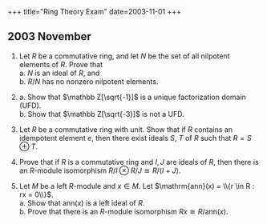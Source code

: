 +++
title="Ring Theory Exam"
date=2003-11-01
+++

## 2003 November

1. Let $R$ be a commutative ring, and let $N$ be the set of all nilpotent elements of $R$. Prove that\
   a. $N$ is an ideal of $R$, and\
   b. $R/N$ has no nonzero nilpotent elements.

2. a. Show that $\mathbb Z[\sqrt{-1}]$ is a unique factorization domain (UFD).\
   b. Show that $\mathbb Z[\sqrt{-3}]$ is not a UFD.
   
3. Let $R$ be a commutative ring with unit. Show that if $R$ contains an idempotent element $e$, then there exist ideals $S$, $T$ of $R$ such that $R = S \oplus T$.

4. Prove that if $R$ is a commutative ring and $I, J$ are ideals of $R$, then there is an $R$-module isomorphism $R/I \otimes R/J \cong R/(I+J)$.

5. Let $M$ be a left $R$-module and $x\in M$. Let $\mathrm{ann}(x) = \\{r \in R : rx = 0\\}$.\
   a. Show that $\mathrm{ann}(x)$ is a left ideal of $R$.\
   b. Prove that there is an $R$-module isomorphism $Rx \cong R/\mathrm{ann}(x)$.
   

<!-- 
SOLUTION 2.

   $\mathbf Z[\sqrt{-1}]$ can be embedded in $\C$ which is a UFD, so
$\Z[\sqrt{-1}]$ is a UFD. Consider
$(a + \sqrt{-3})(a - \sqrt{-3}) = a^2 + 3$. If we let $a=3$, then
$$(3+ \sqrt{-3})(3 - \sqrt{-3}) = 12 = 2^2 \cdot 3,$$ giving two
distinct factorizations of 12 in $\Z[\sqrt{-1}]$. Therefore,
$\Z[\sqrt{-1}]$ is not a UFD.

SOLUTION 3.
   Let $\varphi : R \rightarrow R$ be defined by $\varphi(r) = er$. Then $\varphi(r_1 r_2) = e r_1 r_2 = r_1 e r_2 = r_1 \varphi(r_2)$ and $\varphi(r_1 + r_2) = e (r_1 + r_2) = e r_1 + e r_2 = \varphi(r_1)+ \varphi(r_2)$. That is, $\varphi$ is an $R$-module endomorphism (viewing $R$ as a module over itself). Also, $\varphi$ is itself an idempotent element in the ring of endomorphisms $\End_RR$. That is, $\varphi \circ \varphi = \varphi$, as is easily verified.

Let $T = \im \varphi = \{\varphi(r) : r\in R\}$ and let
$S = \ker \varphi =  \{r\in R : \varphi(r) = 0\}$. Then, for any
$r \in R$ we have $$r = r - \varphi(r) + \varphi(r)$$ with
$\varphi(r) \in T$ and, since $\varphi$ is idempotent,
$r - \varphi(r) \in S$. Thus $R = S + T$. Now suppose $r \in S \cap T$.
Then $r \in T$ implies $r =
      \varphi(r')$ for some $r'\in R$. On the other hand, $r\in S$
implies $0 = \varphi(r)
      = \varphi(\varphi(r')) = \varphi(r') = r$, the penultimate
equality by idempotence of $\varphi$. This proves that $S \cap T  = 0$,
so $R = S \oplus T$.

We prove that $S$ and $T$ are ideals by simply checking the required
conditions. Fix $s_1, s_2 \in S$, and $r\in R$. First note that
$-s_1 \in S$ since $\varphi$ is an $R$-module homomorphism, so
$\varphi(-s_1) = \varphi(-1_R s_1)
      -1_R\varphi(s_1)$, where $1_R$ is the unit of $R$. It then follows
that $$\varphi(s_1 - s_2) = 
      \varphi(s_1) - \varphi(s_2) = 0 - 0 = 0$$ so $s_1 - s_2\in S$,
which proves that $S$ is a subgroup of the abelian group reduct
$\langle R, +, -, 0\rangle$ of $R$. Finally
$\varphi(rs_1) = r\varphi(s_1) = r\cdot
      0 = 0$, so $rs_1\in S$, which proves that $S$ is an ideal.

The proof that $T$ is an ideal is similar; we verify that $T$ is a
subgroup of the abelian group reduct $\langle R, +, -, 0\rangle$, and
then check that $rt \in T$ whenever $r\in R$ and $t\in T$.

SOLUTION 4.
This is the special case (in which $R$ is commutative) of problem 1 of April 2003.

SOLUTION 5. Fix $r_1, r_2 \in \ann(x)$ and $r\in R$. Then $(r_1 - r_2)x = r_1 x - r_2 x = 0$ so $r_1 - r_2\in \ann(x)$ so
$\ann(x)$ is a subgroup of the abelian group reduct
$\langle R, +, -, 0\rangle$. Also, $r r_1 x = r 0 = 0$ so
$r r_1 \in \ann(x)$ which proves that $\ann(x)$ is a left ideal of $R$.
Define $\varphi: R \rightarrow Rx$ by $\varphi(r) = rx$. Then $\varphi$
is clearly surjective. Also,
$\varphi(r_1 r_2) = r_1 r_2 x = r_1 \varphi(r_2)$, so $\varphi$ is an
$R$-module epimorphism. Finally,
$$\ker \varphi = \{r\in R : r x = 0\} = \ann(x).$$ Therefore, by the
first isomorphism theorem $R/\ann(x) \cong \im \varphi = Rx$.

 -->
